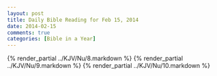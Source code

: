 ```yaml
---
layout: post
title: Daily Bible Reading for Feb 15, 2014
date: 2014-02-15
comments: true
categories: [Bible in a Year]
---
```

{% render_partial ../KJV/Nu/8.markdown %}
{% render_partial ../KJV/Nu/9.markdown %}
{% render_partial ../KJV/Nu/10.markdown %}
